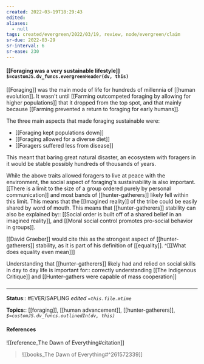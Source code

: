 ```yaml
---
created: 2022-03-19T18:29:43 
edited: 
aliases:
  - null
tags: created/evergreen/2022/03/19, review, node/evergreen/claim
sr-due: 2022-03-29
sr-interval: 6
sr-ease: 230
---
```


#### [[Foraging was a very sustainable lifestyle]] `$=customJS.dv_funcs.evergreenHeader(dv, this)`

[[Foraging]] was the main mode of life for hundreds of millennia of [[human evolution]]. It wasn't until [[Farming outcompeted foraging by allowing for higher populations]] that it dropped from the top spot, and that mainly because [[Farming prevented a return to foraging for early humans]].

The three main aspects that made foraging sustainable were:
- [[Foraging kept populations down]]
- [[Foraging allowed for a diverse diet]]
- [[Foragers suffered less from disease]]

This meant that baring great natural disaster, an ecosystem with foragers in it would be stable possibly hundreds of thousands of years.

While the above traits allowed foragers to live at peace with the environment,
the social aspect of foraging's sustainability is also important.
[[There is a limit to the size of a group ordered purely by personal communication]]
and most bands of [[hunter-gatherers]] likely fell within this limit.
This means that the [[Imagined reality]] of the tribe could be easily shared by word of mouth.
This means that [[hunter-gatherers]] stability can also be 
explained by:: [[Social order is built off of a shared belief in an imagined reality]], and [[Moral social control promotes pro-social behavior in groups]].

[[David Graeber]] would cite this as the strongest aspect of [[hunter-gatherers]] stability, as it is part of his definition of [[equality]]. 
^[[[What does equality even mean]]]

Understanding that [[hunter-gatherers]] likely had and relied on social skills in day to day life is 
important for:: correctly understanding [[The Indigenous Critique]] and [[Hunter-gathers were capable of mass cooperation]]

### <hr class="footnote"/>

**Status**:: #EVER/SAPLING 
*edited `=this.file.mtime`*

**Topics**:: [[foraging]], [[human advancement]], [[hunter-gatherers]],
*`$=customJS.dv_funcs.outlinedIn(dv, this)`*

#### References

![[reference_The Dawn of Everything#citation]]

> ![[books_The Dawn of Everything#^261572339]]
